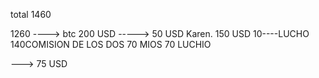 total 1460

1260 ----> btc
200 USD
-----> 50 USD Karen.
150 USD
10----LUCHO
140COMISION DE LOS DOS
70 MIOS
70 LUCHIO

---> 75 USD
